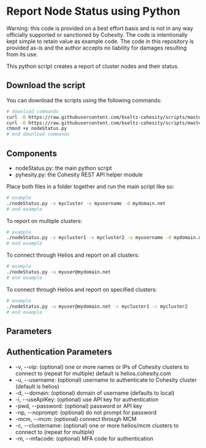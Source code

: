 # Report Node Status using Python

Warning: this code is provided on a best effort basis and is not in any way officially supported or sanctioned by Cohesity. The code is intentionally kept simple to retain value as example code. The code in this repository is provided as-is and the author accepts no liability for damages resulting from its use.

This python script creates a report of cluster nodes and their status.

## Download the script

You can download the scripts using the following commands:

```bash
# download commands
curl -O https://raw.githubusercontent.com/bseltz-cohesity/scripts/master/reports/python/nodeStatus/nodeStatus.py
curl -O https://raw.githubusercontent.com/bseltz-cohesity/scripts/master/python/pyhesity.py
chmod +x nodeStatus.py
# end download commands
```

## Components

* nodeStatus.py: the main python script
* pyhesity.py: the Cohesity REST API helper module

Place both files in a folder together and run the main script like so:

```bash
# example
./nodeStatus.py -v mycluster -u myusername -d mydomain.net
# end example
```

To report on multiple clusters:

```bash
# example
./nodeStatus.py -v mycluster1 -v mycluster2 -u myusername -d mydomain.net
# end example
```

To connect through Helios and report on all clusters:

```bash
# example
./nodeStatus.py -u myuser@mydomain.net
# end example
```

To connect through Helios and report on specified clusters:

```bash
# example
./nodeStatus.py -u myuser@mydomain.net -c mycluster1 -c mycluster2
# end example
```

## Parameters

## Authentication Parameters

* -v, --vip: (optional) one or more names or IPs of Cohesity clusters to connect to (repeat for multiple) default is helios.cohesity.com
* -u, --username: (optional) username to authenticate to Cohesity cluster (default is helios)
* -d, --domain: (optional) domain of username (defaults to local)
* -i, --useApiKey: (optional) use API key for authentication
* -pwd, --password: (optional) password or API key
* -np, --noprompt: (optional) do not prompt for password
* -mcm, --mcm: (optional) connect through MCM
* -c, --clustername: (optional) one or more helios/mcm clusters to connect to (repeat for multiple)
* -m, --mfacode: (optional) MFA code for authentication
